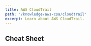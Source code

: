 ```yaml
---
title: AWS CloudTrail
path: "/knowledge/aws-csa/cloudtrail"
excerpt: Learn about AWS CloudTrail.
---
```


## Cheat Sheet